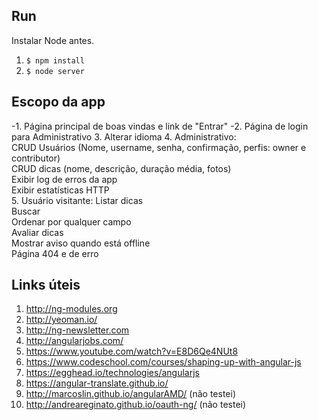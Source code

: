 ## Run

Instalar Node antes.

1. `$ npm install`
2. `$ node server`

## Escopo da app

-1. Página principal de boas vindas e link de "Entrar"
-2. Página de login para Administrativo
3. Alterar idioma
4. Administrativo:  
   CRUD Usuários (Nome, username, senha, confirmação, perfis: owner e contributor)  
  CRUD dicas (nome, descrição, duração média, fotos)  
  Exibir log de erros da app  
  Exibir estatísticas HTTP  
5. Usuário visitante:
  Listar dicas  
  Buscar  
  Ordenar por qualquer campo  
  Avaliar dicas  
  Mostrar aviso quando está offline  
  Página 404 e de erro  

## Links úteis

1. http://ng-modules.org
2. http://yeoman.io/
3. http://ng-newsletter.com
4. http://angularjobs.com/
5. https://www.youtube.com/watch?v=E8D6Qe4NUt8
6. https://www.codeschool.com/courses/shaping-up-with-angular-js
7. https://egghead.io/technologies/angularjs
8. https://angular-translate.github.io/
9. http://marcoslin.github.io/angularAMD/ (não testei)
10. http://andreareginato.github.io/oauth-ng/ (não testei)
